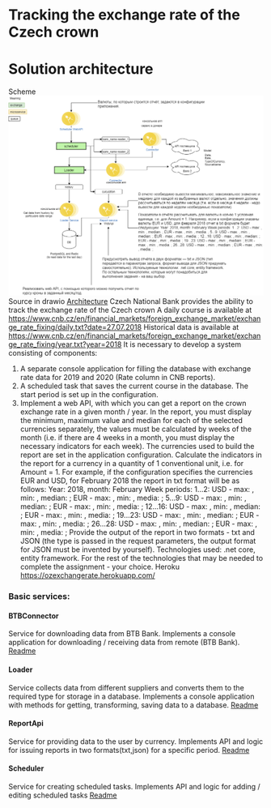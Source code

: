 ﻿# Tracking the exchange rate of the Czech crown
# Solution architecture
Scheme   
![Architecture](./UpdatedArchitecture.png)  
Source in drawio [Architecture](./UpdatedArchitecture.drawio) 
Czech National Bank provides the ability to track the exchange rate of the Czech crown 
A daily course is available at https://www.cnb.cz/en/financial_markets/foreign_exchange_market/exchange_rate_fixing/daily.txt?date=27.07.2018
Historical data is available at  https://www.cnb.cz/en/financial_markets/foreign_exchange_market/exchange_rate_fixing/year.txt?year=2018
It is necessary to develop a system consisting of components:
1) A separate console application for filling the database with exchange rate data for 2019 and 2020 (Rate column in CNB reports).
2) A scheduled task that saves the current course in the database. The start period is set up in the configuration.
3) Implement a web API, with which you can get a report on the crown exchange rate in a given month / year. In the report, you must display the minimum, maximum value and median for each of the selected currencies separately, the values ​​must be calculated by weeks of the month (i.e. if there are 4 weeks in a month, you must display the necessary indicators for each week). The currencies used to build the report are set in the application configuration. Calculate the indicators in the report for a currency in a quantity of 1 conventional unit, i.e. for Amount = 1.
For example, if the configuration specifies the currencies EUR and USD, for February 2018 the report in txt format will be as follows: 
Year: 2018, month: February
Week periods:
1...2: USD - max: , min: , median: ; EUR - max: , min: , media: ;
5...9: USD - max: , min: , median: ; EUR - max: , min: , media: ;
12...16: USD - max: , min: , median: ; EUR - max: , min: , media: ;
19...23: USD - max: , min: , median: ; EUR - max: , min: , media: ;
26...28: USD - max: , min: , median: ; EUR - max: , min: , media: ;
Provide the output of the report in two formats - txt and JSON (the type is passed in the request parameters, the output format for JSON must be invented by yourself).
Technologies used: .net core, entity framework. For the rest of the technologies that may be needed to complete the assignment - your choice. 
Heroku https://ozexchangerate.herokuapp.com/ 


### Basic services:
#### BTBСonnector
Service for downloading data from BTB Bank. Implements a console application for downloading / receiving data from remote (BTB Bank).
[Readme](./Services/BTBConnector/Readme.md)
#### Loader
Service collects data from different suppliers and converts them to the required type for storage in a database. Implements a console application with methods for getting, transforming, saving data to a database. 
[Readme](./Services/Loader/Readme.md)
#### ReportApi 
Service for providing data to the user by currency. Implements API and logic for issuing reports in two formats(txt,json) for a specific period.
[Readme](./Services/ReportApi/Readme.md)
#### Scheduler 
Service for creating scheduled tasks. Implements API and logic for adding / editing scheduled tasks 
[Readme](./Services/Scheduler/SolutionItems/Readme.md)
